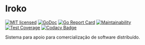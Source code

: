 # Iroko
[![MIT licensed](https://img.shields.io/badge/license-MIT-blue.svg)](LICENSE)
[![GoDoc][godoc]][godoc-link]
[![Go Report Card](https://goreportcard.com/badge/github.com/gabrielbo1/iroko)](https://goreportcard.com/report/github.com/gabrielbo1/iroko)
[![Maintainability](https://api.codeclimate.com/v1/badges/dd953a17d38f7a39b8bd/maintainability)](https://codeclimate.com/github/gabrielbo1/iroko/maintainability)
[![Test Coverage](https://api.codeclimate.com/v1/badges/dd953a17d38f7a39b8bd/test_coverage)](https://codeclimate.com/github/gabrielbo1/iroko/test_coverage)
[![Codacy Badge](https://api.codacy.com/project/badge/Grade/b391aa636abe4838ab2c4b2818c01614)](https://www.codacy.com/manual/gabrielbo1/iroko?utm_source=github.com&amp;utm_medium=referral&amp;utm_content=gabrielbo1/iroko&amp;utm_campaign=Badge_Grade)


[godoc]: https://godoc.org/github.com/xo/dburl?status.svg (GoDoc)
[godoc-link]: https://godoc.org/github.com/gabrielbo1/iroko

Sistema para apoio para comercialização de software distribuído. 
